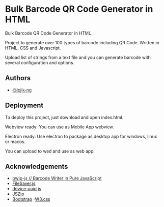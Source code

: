 # Bulk Barcode QR Code Generator in HTML
 Bulk Barcode QR Code Generator in HTML

Project to generate over 100 types of barcode including QR Code.
Written in HTML, CSS and Javascript.

Upload list of strings from a text file and you can generate barcode with several configuration and options.


## Authors

- [@lojik-ng](https://github.com/lojik-ng)


## Deployment

To deploy this project, just download and open index.html.

Webview ready: You can use as Mobile App webview.

Electron ready: Use electron to package as desktop app for windows, linux or macos.

You can upload to wed and use as web app.


## Acknowledgements

 - [bwip-js // Barcode Writer in Pure JavaScript](http://metafloor.github.io/bwip-js)
 - [FileSaver.js](https://github.com/matiassingers/awesome-readme)
 - [device-uuid.js](https://github.com/biggora/device-uuid/)
 - [JSZip](http://stuartk.com/jszip)
- [Bootstrap](https://getbootstrap.com/)
-[W3.css](https://www.w3schools.com/w3css/default.asp)
